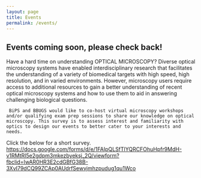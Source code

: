 ```yaml
---
layout: page
title: Events
permalink: /events/
---
```


## Events coming soon, please check back!
Have a hard time on understanding OPTICAL MICROSCOPY?
Diverse optical microscopy systems have enabled interdisciplinary research that facilitates the understanding of a variety of biomedical targets with high speed, high resolution, and in varied environments. However, microscopy users require access to additional resources to gain a better understanding of recent optical microscopy systems and how to use them to aid in answering challenging biological questions. 

     BiPS and BBUGS would like to co-host virtual microscopy workshops and/or qualifying exam prep sessions to share our knowledge on optical microscopy. This survey is to assess interest and familiarity with optics to design our events to better cater to your interests and needs. 

 
Click the below for a short survey.
https://docs.google.com/forms/d/e/1FAIpQLSfTlYQRCFOhuHpfr9MdH-v1RMtRI5e2gdpm3mkezbyeksj_2Q/viewform?fbclid=IwAR0HR3E2cdGBfG38B-3XvI79dCQ99ZCAp0AUdrfSewvjmhzpudug1qu1Wco
